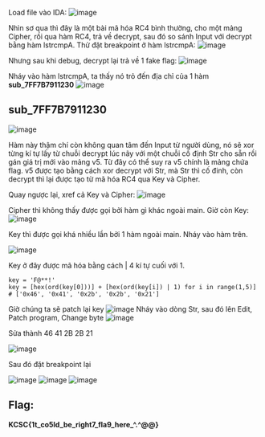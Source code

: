 Load file vào IDA:
![image](https://github.com/m01000xd/KCSC-CTF-2024/assets/122852491/54807b99-8ae9-4051-8765-4910d7c4dc91)

Nhìn sơ qua thì đây là một bài mã hóa RC4 bình thường, cho một mảng Cipher, rồi qua hàm RC4, trả về decrypt, sau đó so sánh Input với decrypt bằng hàm lstrcmpA. Thử đặt breakpoint ở hàm lstrcmpA:
![image](https://github.com/m01000xd/KCSC-CTF-2024/assets/122852491/54e4574e-09ca-488a-8650-b0bd3298e889)

Nhưng sau khi debug, decrypt lại trả về 1 fake flag:
![image](https://github.com/m01000xd/KCSC-CTF-2024/assets/122852491/5a22acc9-1470-42c4-9866-4c4bf2dee7a0)

Nháy vào hàm lstrcmpA, ta thấy nó trỏ đến địa chỉ của 1 hàm __sub_7FF7B7911230__
![image](https://github.com/m01000xd/KCSC-CTF-2024/assets/122852491/71b727d2-e732-42d3-871f-c9e1388a4bb8)

## sub_7FF7B7911230
![image](https://github.com/m01000xd/KCSC-CTF-2024/assets/122852491/27efef37-22a0-4500-9e9d-3133fbcc5af3)

Hàm này thậm chí còn không quan tâm đến Input từ người dùng, nó sẽ xor từng kí tự lấy từ chuỗi decrypt lúc nãy với một chuỗi cố định Str cho sẵn rồi gán giá trị mới vào mảng v5. Từ đây có thể suy ra v5 chính là mảng chứa flag. v5 được tạo bằng cách xor decrypt với Str, mà Str thì cố đinh, còn decrypt thì lại được tạo từ mã hóa RC4 qua Key và Cipher.

Quay ngược lại, xref cả Key và Cipher:
![image](https://github.com/m01000xd/KCSC-CTF-2024/assets/122852491/c6065dd2-89c0-4c0f-b76b-9c0550ee6383)

Cipher thì không thấy được gọi bởi hàm gì khác ngoài main. Giờ còn Key:
![image](https://github.com/m01000xd/KCSC-CTF-2024/assets/122852491/32cc5d3e-1f66-4c0d-8491-447bbb327699)

Key thì được gọi khá nhiều lần bởi 1 hàm ngoài main. Nháy vào hàm trên.

![image](https://github.com/m01000xd/KCSC-CTF-2024/assets/122852491/062553aa-ff6c-4f4e-8813-01ca0ba7c2f6)

Key ở đây được mã hóa bằng cách | 4 kí tự cuối với 1.
```python3
key = 'F@**!'
key = [hex(ord(key[0]))] + [hex(ord(key[i]) | 1) for i in range(1,5)]
# ['0x46', '0x41', '0x2b', '0x2b', '0x21']
```
Giờ chúng ta sẽ patch lại key
![image](https://github.com/m01000xd/KCSC-CTF-2024/assets/122852491/5eac91f8-d204-4d9e-8b3c-ba6b2f494215)
Nháy vào dòng Str, sau đó lên Edit, Patch program, Change byte
![image](https://github.com/m01000xd/KCSC-CTF-2024/assets/122852491/42eb3441-2bf0-479d-b7fe-31d31ebada96)

Sửa thành 46 41 2B 2B 21

![image](https://github.com/m01000xd/KCSC-CTF-2024/assets/122852491/0030dd9e-5b62-424e-8adc-b73e005cb029)

Sau đó đặt breakpoint lại

![image](https://github.com/m01000xd/KCSC-CTF-2024/assets/122852491/da237857-d24b-4f3e-af67-064930ad98ad)
![image](https://github.com/m01000xd/KCSC-CTF-2024/assets/122852491/e4223e59-2da5-46f5-bf22-1d1e48c6c90f)
![image](https://github.com/m01000xd/KCSC-CTF-2024/assets/122852491/5ab223fc-b0be-4c76-9bfe-9429c13c38b8)

## Flag:
  **KCSC{1t_co5ld_be_right7_fla9_here_^.^@@}**
